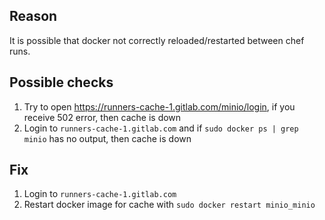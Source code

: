 ## Reason

It is possible that docker not correctly reloaded/restarted between chef runs.

## Possible checks

1. Try to open https://runners-cache-1.gitlab.com/minio/login, if you receive 502 error, then cache is down
1. Login to `runners-cache-1.gitlab.com` and if `sudo docker ps | grep minio` has no output, then cache is down 

## Fix

1. Login to `runners-cache-1.gitlab.com`
2. Restart docker image for cache with `sudo docker restart minio_minio`
